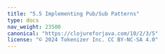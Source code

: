 ```yaml
---
title: "5.5 Implementing Pub/Sub Patterns"
type: docs
nav_weight: 23500
canonical: "https://clojureforjava.com/10/2/3/5"
license: "© 2024 Tokenizer Inc. CC BY-NC-SA 4.0"
---
```

